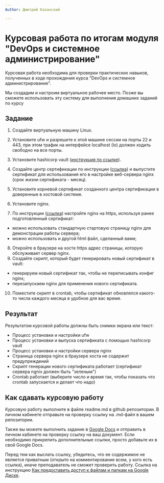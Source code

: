 ```yaml
---
Author: Дмитрий Казанский

---
```



# Курсовая работа по итогам модуля "DevOps и системное администрирование"

Курсовая работа необходима для проверки практических навыков, полученных в ходе прохождения курса "DevOps и системное администрирование".

Мы создадим и настроим виртуальное рабочее место. Позже вы сможете использовать эту систему для выполнения домашних заданий по курсу

## Задание

1. Создайте виртуальную машину Linux.


2. Установите ufw и разрешите к этой машине сессии на порты 22 и 443, при этом трафик на интерфейсе localhost (lo) должен ходить свободно на все порты.


3. Установите hashicorp vault ([инструкция по ссылке](https://learn.hashicorp.com/tutorials/vault/getting-started-install?in=vault/getting-started#install-vault)).


4. Cоздайте центр сертификации по инструкции ([ссылка](https://learn.hashicorp.com/tutorials/vault/pki-engine?in=vault/secrets-management)) и выпустите сертификат для использования его в настройке веб-сервера nginx (срок жизни сертификата - месяц).


5. Установите корневой сертификат созданного центра сертификации в доверенные в хостовой системе.


6. Установите nginx.


7. По инструкции ([ссылка](https://nginx.org/en/docs/http/configuring_https_servers.html)) настройте nginx на https, используя ранее подготовленный сертификат:
  - можно использовать стандартную стартовую страницу nginx для демонстрации работы сервера;
  - можно использовать и другой html файл, сделанный вами;


8. Откройте в браузере на хосте https адрес страницы, которую обслуживает сервер nginx.
9. Создайте скрипт, который будет генерировать новый сертификат в vault:
  - генерируем новый сертификат так, чтобы не переписывать конфиг nginx;
  - перезапускаем nginx для применения нового сертификата.


10. Поместите скрипт в crontab, чтобы сертификат обновлялся какого-то числа каждого месяца в удобное для вас время.


## Результат

Результатом курсовой работы должны быть снимки экрана или текст:

- Процесс установки и настройки ufw
- Процесс установки и выпуска сертификата с помощью hashicorp vault
- Процесс установки и настройки сервера nginx
- Страница сервера nginx в браузере хоста не содержит предупреждений 
- Скрипт генерации нового сертификата работает (сертификат сервера ngnix должен быть "зеленым")
- Crontab работает (выберите число и время так, чтобы показать что crontab запускается и делает что надо)

## Как сдавать курсовую работу

Курсовую работу выполните в файле readme.md в github репозитории. В личном кабинете отправьте на проверку ссылку на .md-файл в вашем репозитории.

Также вы можете выполнить задание в [Google Docs](https://docs.google.com/document/u/0/?tgif=d) и отправить в личном кабинете на проверку ссылку на ваш документ.
Если необходимо прикрепить дополнительные ссылки, просто добавьте их в свой Google Docs.

Перед тем как выслать ссылку, убедитесь, что ее содержимое не является приватным (открыто на комментирование всем, у кого есть ссылка), иначе преподаватель не сможет проверить работу. 
Ссылка на инструкцию [Как предоставить доступ к файлам и папкам на Google Диске](https://support.google.com/docs/answer/2494822?hl=ru&co=GENIE.Platform%3DDesktop).
